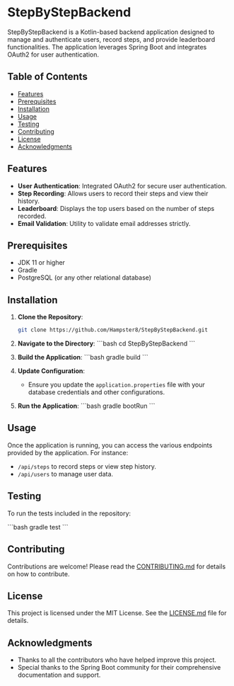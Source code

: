 # StepByStepBackend

StepByStepBackend is a Kotlin-based backend application designed to manage and authenticate users, record steps, and provide leaderboard functionalities. The application leverages Spring Boot and integrates OAuth2 for user authentication.

## Table of Contents

- [Features](#features)
- [Prerequisites](#prerequisites)
- [Installation](#installation)
- [Usage](#usage)
- [Testing](#testing)
- [Contributing](#contributing)
- [License](#license)
- [Acknowledgments](#acknowledgments)

## Features

- **User Authentication**: Integrated OAuth2 for secure user authentication.
- **Step Recording**: Allows users to record their steps and view their history.
- **Leaderboard**: Displays the top users based on the number of steps recorded.
- **Email Validation**: Utility to validate email addresses strictly.

## Prerequisites

- JDK 11 or higher
- Gradle
- PostgreSQL (or any other relational database)

## Installation

1. **Clone the Repository**:
   ```bash
   git clone https://github.com/Hampster8/StepByStepBackend.git
   ```

2. **Navigate to the Directory**:
   \```bash
   cd StepByStepBackend
   \```

3. **Build the Application**:
   \```bash
   gradle build
   \```

4. **Update Configuration**:
   - Ensure you update the `application.properties` file with your database credentials and other configurations.

5. **Run the Application**:
   \```bash
   gradle bootRun
   \```

## Usage

Once the application is running, you can access the various endpoints provided by the application. For instance:

- `/api/steps` to record steps or view step history.
- `/api/users` to manage user data.

## Testing

To run the tests included in the repository:

\```bash
gradle test
\```

## Contributing

Contributions are welcome! Please read the [CONTRIBUTING.md](CONTRIBUTING.md) for details on how to contribute.

## License

This project is licensed under the MIT License. See the [LICENSE.md](LICENSE.md) file for details.

## Acknowledgments

- Thanks to all the contributors who have helped improve this project.
- Special thanks to the Spring Boot community for their comprehensive documentation and support.
